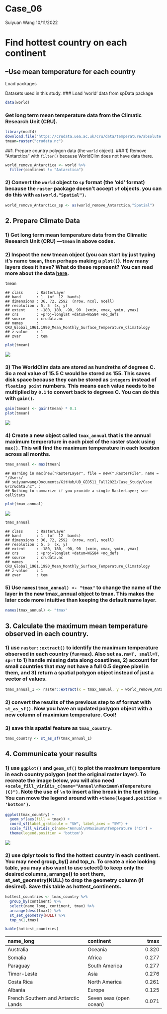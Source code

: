 Case_06
================
Suiyuan Wang
10/11/2022

# Find hottest country on each continent

## –Use mean temperature for each country

Load packages

Datasets used in this study. ### Load ‘world’ data from spData package

``` r
data(world)
```

### Get long term mean temperature data from the Climatic Research Unit (CRU).

``` r
library(ncdf4)
download.file("https://crudata.uea.ac.uk/cru/data/temperature/absolute.nc","crudata.nc")
tmean=raster("crudata.nc")
```

##1. Prepare country polygon data (the `world` object). ### 1) Remove
“Antarctica” with `filter()` because WorldClim does not have data there.

``` r
world_remove_Antarctica <- world %>%
  filter(continent != "Antarctica")
```

### 2) Convert the `world` object to `sp` format (the ‘old’ format) because the `raster` package doesn’t accept `sf` objects. you can do this with `as(world,"Spatial")`.

``` r
world_remove_Antarctica_sp <- as(world_remove_Antarctica,"Spatial")
```

## 2. Prepare Climate Data

### 1) Get long term mean temperature data from the Climatic Research Unit (CRU) —`tmean` in above codes.

### 2) Inspect the new tmean object (you can start by just typing it’s name `tmean`, then perhaps making a `plot()`). How many layers does it have? What do these represent? You can read more about the data [here](https://www.worldclim.org/data/worldclim21.html).

``` r
tmean
```

    ## class      : RasterLayer 
    ## band       : 1  (of  12  bands)
    ## dimensions : 36, 72, 2592  (nrow, ncol, ncell)
    ## resolution : 5, 5  (x, y)
    ## extent     : -180, 180, -90, 90  (xmin, xmax, ymin, ymax)
    ## crs        : +proj=longlat +datum=WGS84 +no_defs 
    ## source     : crudata.nc 
    ## names      : CRU_Global_1961.1990_Mean_Monthly_Surface_Temperature_Climatology 
    ## z-value    : 1 
    ## zvar       : tem

``` r
plot(tmean)
```

![](case_study_06_files/figure-gfm/unnamed-chunk-6-1.png)<!-- -->

### 3) The WorldClim data are stored as hundreths of degrees C. So a real value of 15.5 C would be stored as 155. This saves disk space because they can be stored as `integers` instead of `floating point` numbers. This means each value needs to be multiplied by `0.1` to convert back to degrees C. You can do this with `gain()`.

``` r
gain(tmean) <- gain(tmean) * 0.1
plot(tmean)
```

![](case_study_06_files/figure-gfm/unnamed-chunk-7-1.png)<!-- -->

### 4) Create a new object called `tmax_annual` that is the annual maximum temperature in each pixel of the raster stack using `max()`. This will find the maximum temperature in each location across all months.

``` r
tmax_annual <- max(tmean)
```

    ## Warning in max(new("RasterLayer", file = new(".RasterFile", name = "/Users/
    ## suiyuanwang/Documents/GitHub/UB_GEO511_Fall2022/Case_Study/Case 6/crudata.nc", :
    ## Nothing to summarize if you provide a single RasterLayer; see cellStats

``` r
plot(tmax_annual)
```

![](case_study_06_files/figure-gfm/unnamed-chunk-8-1.png)<!-- -->

``` r
tmax_annual
```

    ## class      : RasterLayer 
    ## band       : 1  (of  12  bands)
    ## dimensions : 36, 72, 2592  (nrow, ncol, ncell)
    ## resolution : 5, 5  (x, y)
    ## extent     : -180, 180, -90, 90  (xmin, xmax, ymin, ymax)
    ## crs        : +proj=longlat +datum=WGS84 +no_defs 
    ## source     : crudata.nc 
    ## names      : CRU_Global_1961.1990_Mean_Monthly_Surface_Temperature_Climatology 
    ## z-value    : 1 
    ## zvar       : tem

### 5) Use `names(tmax_annual) <- "tmax"` to change the name of the layer in the new tmax_annual object to tmax. This makes the later code more intuitive than keeping the default name layer.

``` r
names(tmax_annual) <- "tmax"
```

## 3. Calculate the **maximum mean temperature** observed in each country.

### 1) use `raster::extract()` to identify the maximum temperature observed in each country (`fun=max`). Also set `na.rm=T, small=T, sp=T` to 1) handle missing data along coastlines, 2) account for small countries that may not have a full 0.5 degree pixel in them, and 3) return a spatial polygon object instead of just a vector of values.

``` r
tmax_annual_1 <- raster::extract(x = tmax_annual, y = world_remove_Antarctica_sp, fun = max, na.rm =T, small = T, sp = T)
```

### 2) convert the results of the previous step to sf format with `st_as_sf()`. Now you have an updated polygon object with a new column of maximium temperature. Cool!

### 3) save this spatial feature as `tmax_country`.

``` r
tmax_country <- st_as_sf(tmax_annual_1)
```

## 4. Communicate your results

### 1) use `ggplot()` and `geom_sf()` to plot the maximum temperature in each country polygon (not the original raster layer). To recreate the image below, you will also need `+scale_fill_viridis_c(name="Annual\nMaximum\nTemperature (C)")`. Note the use of `\n` to insert a line break in the text string. You can move the legend around with `+theme(legend.position = 'bottom')`.

``` r
ggplot(tmax_country) + 
  geom_sf(aes(fill = tmax)) +
  coord_sf(label_graticule = "SW", label_axes = "SW") +
  scale_fill_viridis_c(name="Annual\nMaximum\nTemperature (°C)") +
  theme(legend.position = 'bottom')
```

![](case_study_06_files/figure-gfm/unnamed-chunk-12-1.png)<!-- -->

### 2) use dplyr tools to find the hottest country in each continent. You may need group_by() and top_n. To create a nice looking table, you may also want to use select() to keep only the desired columns, arrange() to sort them, st_set_geometry(NULL) to drop the geometry column (if desired). Save this table as hottest_continents.

``` r
hottest_countries <- tmax_country %>%
  group_by(continent) %>%
  select(name_long, continent, tmax) %>%
  arrange(desc(tmax)) %>%
  st_set_geometry(NULL) %>%
  top_n(1,tmax)

kable(hottest_countries)
```

| name_long                           | continent               |  tmax |
|:------------------------------------|:------------------------|------:|
| Australia                           | Oceania                 | 0.320 |
| Somalia                             | Africa                  | 0.277 |
| Paraguay                            | South America           | 0.277 |
| Timor-Leste                         | Asia                    | 0.276 |
| Costa Rica                          | North America           | 0.261 |
| Albania                             | Europe                  | 0.125 |
| French Southern and Antarctic Lands | Seven seas (open ocean) | 0.071 |
